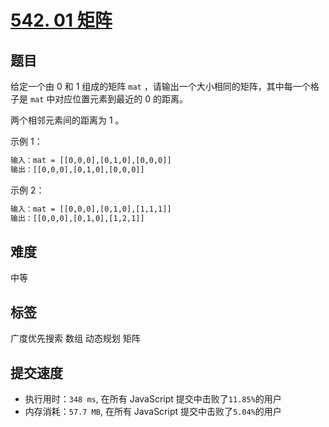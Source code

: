 # [542. 01 矩阵](https://leetcode-cn.com/problems/01-matrix/)

## 题目

给定一个由 0 和 1 组成的矩阵 `mat` ，请输出一个大小相同的矩阵，其中每一个格子是 `mat` 中对应位置元素到最近的 0 的距离。

两个相邻元素间的距离为 1 。

示例 1：

```txt
输入：mat = [[0,0,0],[0,1,0],[0,0,0]]
输出：[[0,0,0],[0,1,0],[0,0,0]]
```

示例 2：

```txt
输入：mat = [[0,0,0],[0,1,0],[1,1,1]]
输出：[[0,0,0],[0,1,0],[1,2,1]]
```

## 难度

中等

## 标签

广度优先搜索 数组 动态规划 矩阵

## 提交速度

- 执行用时：`348 ms`, 在所有 JavaScript 提交中击败了`11.85%`的用户
- 内存消耗：`57.7 MB`, 在所有 JavaScript 提交中击败了`5.04%`的用户
